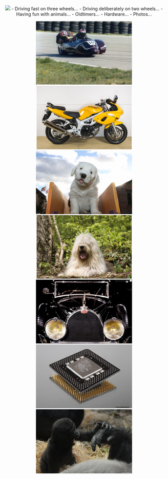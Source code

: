<div align=center>
<img src="https://github-stats-alpha.vercel.app/api?username=unattended-ch&cc=000&tc=fff&ic=fff&bc=000" />
- Driving fast on three wheels...
- Driving deliberately on two wheels...
- Having fun with animals...
- Oldtimers...
- Hardware...
- Photos...

![Sidecar](res/Sidecar.png) ![Suzuki](res/Suzuki.png)
![Magic](res/Magic.png) ![SirIvanhoe](res/SirIvanhoe.png)
![Bugatti](res/Bugatti.png) ![Chip](res/Chip.png)
![Zoo Basel](res/zoo_basel.png)

</div>
